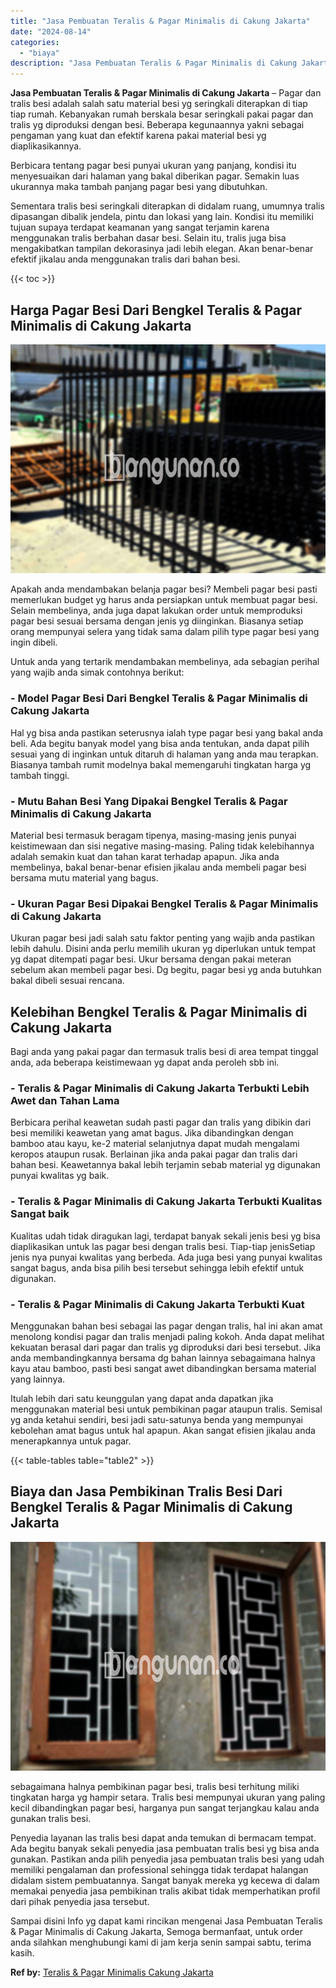 ```yaml
---
title: "Jasa Pembuatan Teralis & Pagar Minimalis di Cakung Jakarta"
date: "2024-08-14"
categories: 
  - "biaya"
description: "Jasa Pembuatan Teralis & Pagar Minimalis di Cakung Jakarta. Sampai disini Info yg dapat kami rincikan mengenai Jasa Pembuatan Teralis & Pagar Minimalis di Ca..."
---
```


**Jasa Pembuatan Teralis & Pagar Minimalis di Cakung Jakarta** – Pagar dan tralis besi adalah salah satu material besi yg seringkali diterapkan di tiap tiap rumah. Kebanyakan rumah berskala besar seringkali pakai pagar dan tralis yg diproduksi dengan besi. Beberapa kegunaannya yakni sebagai pengaman yang kuat dan efektif karena pakai material besi yg diaplikasikannya.

Berbicara tentang pagar besi punyai ukuran yang panjang, kondisi itu menyesuaikan dari halaman yang bakal diberikan pagar. Semakin luas ukurannya maka tambah panjang pagar besi yang dibutuhkan.

Sementara tralis besi seringkali diterapkan di didalam ruang, umumnya tralis dipasangan dibalik jendela, pintu dan lokasi yang lain. Kondisi itu memiliki tujuan supaya terdapat keamanan yang sangat terjamin karena menggunakan tralis berbahan dasar besi. Selain itu, tralis juga bisa mengakibatkan tampilan dekorasinya jadi lebih elegan. Akan benar-benar efektif jikalau anda menggunakan tralis dari bahan besi.

{{< toc >}}

## Harga Pagar Besi Dari Bengkel Teralis & Pagar Minimalis di Cakung Jakarta

![Jasa Pembuatan Teralis & Pagar Minimalis di Cakung Jakarta](/images/pagar-minimalis-murah-31.png)

Apakah anda mendambakan belanja pagar besi? Membeli pagar besi pasti memerlukan budget yg harus anda persiapkan untuk membuat pagar besi. Selain membelinya, anda juga dapat lakukan order untuk memproduksi pagar besi sesuai bersama dengan jenis yg diinginkan. Biasanya setiap orang mempunyai selera yang tidak sama dalam pilih type pagar besi yang ingin dibeli.

Untuk anda yang tertarik mendambakan membelinya, ada sebagian perihal yang wajib anda simak contohnya berikut:
### \- Model Pagar Besi Dari Bengkel Teralis & Pagar Minimalis di Cakung Jakarta

Hal yg bisa anda pastikan seterusnya ialah type pagar besi yang bakal anda beli. Ada begitu banyak model yang bisa anda tentukan, anda dapat pilih sesuai yang di inginkan untuk ditaruh di halaman yang anda mau terapkan. Biasanya tambah rumit modelnya bakal memengaruhi tingkatan harga yg tambah tinggi.

### \- Mutu Bahan Besi Yang Dipakai Bengkel Teralis & Pagar Minimalis di Cakung Jakarta

Material besi termasuk beragam tipenya, masing-masing jenis punyai keistimewaan dan sisi negative masing-masing. Paling tidak kelebihannya adalah semakin kuat dan tahan karat terhadap apapun. Jika anda membelinya, bakal benar-benar efisien jikalau anda membeli pagar besi bersama mutu material yang bagus.

### \- Ukuran Pagar Besi Dipakai Bengkel Teralis & Pagar Minimalis di Cakung Jakarta

Ukuran pagar besi jadi salah satu faktor penting yang wajib anda pastikan lebih dahulu. Disini anda perlu memilih ukuran yg diperlukan untuk tempat yg dapat ditempati pagar besi. Ukur bersama dengan pakai meteran sebelum akan membeli pagar besi. Dg begitu, pagar besi yg anda butuhkan bakal dibeli sesuai rencana.

## Kelebihan Bengkel Teralis & Pagar Minimalis di Cakung Jakarta

Bagi anda yang pakai pagar dan termasuk tralis besi di area tempat tinggal anda, ada beberapa keistimewaan yg dapat anda peroleh sbb ini.

### \- Teralis & Pagar Minimalis di Cakung Jakarta Terbukti Lebih Awet dan Tahan Lama

Berbicara perihal keawetan sudah pasti pagar dan tralis yang dibikin dari besi memiliki keawetan yang amat bagus. Jika dibandingkan dengan bamboo atau kayu, ke-2 material selanjutnya dapat mudah mengalami keropos ataupun rusak. Berlainan jika anda pakai pagar dan tralis dari bahan besi. Keawetannya bakal lebih terjamin sebab material yg digunakan punyai kwalitas yg baik.

### \- Teralis & Pagar Minimalis di Cakung Jakarta Terbukti Kualitas Sangat baik

Kualitas udah tidak diragukan lagi, terdapat banyak sekali jenis besi yg bisa diaplikasikan untuk las pagar besi dengan tralis besi. Tiap-tiap jenisSetiap jenis nya punyai kwalitas yang berbeda. Ada juga besi yang punyai kwalitas sangat bagus, anda bisa pilih besi tersebut sehingga lebih efektif untuk digunakan.

### \- Teralis & Pagar Minimalis di Cakung Jakarta Terbukti Kuat

Menggunakan bahan besi sebagai las pagar dengan tralis, hal ini akan amat menolong kondisi pagar dan tralis menjadi paling kokoh. Anda dapat melihat kekuatan berasal dari pagar dan tralis yg diproduksi dari besi tersebut. Jika anda membandingkannya bersama dg bahan lainnya sebagaimana halnya kayu atau bamboo, pasti besi sangat awet dibandingkan bersama material yang lainnya.

Itulah lebih dari satu keunggulan yang dapat anda dapatkan jika menggunakan material besi untuk pembikinan pagar ataupun tralis. Semisal yg anda ketahui sendiri, besi jadi satu-satunya benda yang mempunyai kebolehan amat bagus untuk hal apapun. Akan sangat efisien jikalau anda menerapkannya untuk pagar.

{{< table-tables table="table2" >}}

## Biaya dan Jasa Pembikinan Tralis Besi Dari Bengkel Teralis & Pagar Minimalis di Cakung Jakarta

![Jasa Pembuatan Teralis & Pagar Minimalis di Cakung Jakarta](/images/teralis-minimalis-murah-41.png)

sebagaimana halnya pembikinan pagar besi, tralis besi terhitung miliki tingkatan harga yg hampir setara. Tralis besi mempunyai ukuran yang paling kecil dibandingkan pagar besi, harganya pun sangat terjangkau kalau anda gunakan tralis besi.

Penyedia layanan las tralis besi dapat anda temukan di bermacam tempat. Ada begitu banyak sekali penyedia jasa pembuatan tralis besi yg bisa anda gunakan. Pastikan anda pilih penyedia jasa pembuatan tralis besi yang udah memiliki pengalaman dan professional sehingga tidak terdapat halangan didalam sistem pembuatannya. Sangat banyak mereka yg kecewa di dalam memakai penyedia jasa pembikinan tralis akibat tidak memperhatikan profil dari pihak penyedia jasa tersebut.

Sampai disini Info yg dapat kami rincikan mengenai Jasa Pembuatan Teralis & Pagar Minimalis di Cakung Jakarta, Semoga bermanfaat, untuk order anda silahkan menghubungi kami di jam kerja senin sampai sabtu, terima kasih.

**Ref by:** [Teralis & Pagar Minimalis Cakung Jakarta](https://id.wikipedia.org/wiki/Teralis)
